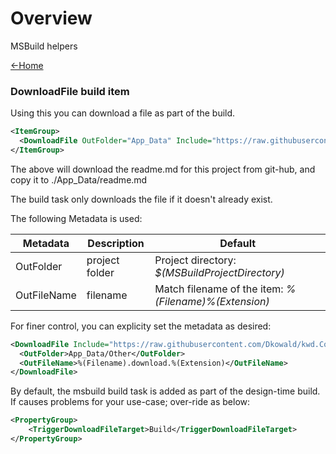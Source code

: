 ﻿# Overview
MSBuild helpers

[<-Home](../Home.md)  

### __DownloadFile__ build item

Using this you can download a file as part of the build.

```xml
<ItemGroup>
  <DownloadFile OutFolder="App_Data" Include="https://raw.githubusercontent.com/Dkowald/kwd.CoreUtil/master/Readme.md"/>
</ItemGroup>
```

The above will download the readme.md for this project from git-hub,
and copy it to ./App_Data/readme.md

The build task only downloads the file if it doesn't already exist.

The following Metadata is used:

|Metadata   |Description   |Default|
| --------- | ------------ | ---- |
|OutFolder  |project folder|Project directory: _$(MSBuildProjectDirectory)_|
|OutFileName|filename      |Match filename of the item: _%(Filename)%(Extension)_|

For finer control, you can explicity set the metadata as desired:
```xml
<DownloadFile Include="https://raw.githubusercontent.com/Dkowald/kwd.CoreUtil/master/Readme.md">
  <OutFolder>App_Data/Other</OutFolder>
  <OutFileName>%(Filename).download.%(Extension)</OutFileName>
</DownloadFile>
```

By default, the msbuild build task is added as part of the design-time build.
If causes problems for your use-case; over-ride as below:
```xml
<PropertyGroup>
	<TriggerDownloadFileTarget>Build</TriggerDownloadFileTarget>
</PropertyGroup>
```